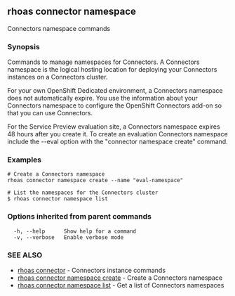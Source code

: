 ## rhoas connector namespace

Connectors namespace commands

### Synopsis

Commands to manage namespaces for Connectors. A Connectors namespace is the logical hosting location for deploying your Connectors instances on a Connectors cluster.

For your own OpenShift Dedicated environment, a Connectors namespace does not automatically expire. You use the information about your Connectors namespace to configure the OpenShift Connectors add-on so that you can use Connectors.

For the Service Preview evaluation site, a Connectors namespace expires 48 hours after you create it. To create an evaluation Connectors namespace include the --eval option with the "connector namespace create" command.


### Examples

```
# Create a Connectors namespace
rhoas connector namespace create --name "eval-namespace"

# List the namespaces for the Connectors cluster
$ rhoas connector namespace list

```

### Options inherited from parent commands

```
  -h, --help      Show help for a command
  -v, --verbose   Enable verbose mode
```

### SEE ALSO

* [rhoas connector](rhoas_connector.md)	 - Connectors instance commands
* [rhoas connector namespace create](rhoas_connector_namespace_create.md)	 - Create a Connectors namespace
* [rhoas connector namespace list](rhoas_connector_namespace_list.md)	 - Get a list of Connectors namespaces


